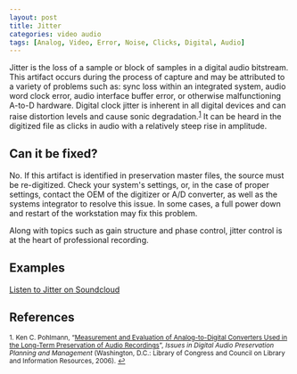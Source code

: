 ```yaml
---
layout: post
title: Jitter
categories: video audio
tags: [Analog, Video, Error, Noise, Clicks, Digital, Audio]
---
```


Jitter is the loss of a sample or block of samples in a digital audio bitstream. This artifact occurs during the process of capture and may be attributed to a variety of problems such as: sync loss within an integrated system, audio word clock error, audio interface buffer error, or otherwise malfunctioning A-to-D hardware. Digital clock jitter is inherent in all digital devices and can raise distortion levels and cause sonic degradation.<sup><a href="#fn1" id="ref1">1</a></sup> It can be heard in the digitized file as clicks in audio with a relatively steep rise in amplitude.

## Can it be fixed?

No. If this artifact is identified in preservation master files, the source must be re-digitized. Check your system's settings, or, in the case of proper settings, contact the OEM of the digitizer or A/D converter, as well as the systems integrator to resolve this issue. In some cases, a full power down and restart of the workstation may fix this problem.

Along with topics such as gain structure and phase control, jitter control is at the heart of professional recording.

## Examples

[Listen to Jitter on Soundcloud](https://soundcloud.com/av_artifact_atlas/jitter)

## References

<sup id="fn1">1. Ken C. Pohlmann, “[Measurement and Evaluation of Analog-to-Digital Converters Used in the Long-Term Preservation of Audio Recordings](https://www.clir.org/pubs/resources/ad-converters-pohlmann.pdf)”, _Issues in Digital Audio Preservation Planning and Management_ (Washington, D.C.: Library of Congress and Council on Library and Information Resources, 2006). <a href="#ref1" title="Jump back to footnote 1 in the text.">↩</a></sup>  
